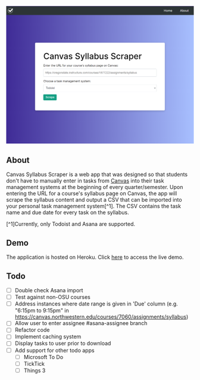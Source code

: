![landing page](./static/img/app-landing-page.png)

## About

Canvas Syllabus Scraper is a web app that was designed so that students don't have to manually enter in tasks from [Canvas](https://www.instructure.com/canvas) into their task management systems at the beginning of every quarter/semester. Upon entering the URL for a course's syllabus page on Canvas, the app will scrape the syllabus content and output a CSV that can be imported into your personal task management system[^1]. The CSV contains the task name and due date for every task on the syllabus.

[^1]Currently, only Todoist and Asana are supported.

## Demo

The application is hosted on Heroku. Click [here](https://canvas-syllabus-scraper.herokuapp.com/) to access the live demo.

## Todo

- [ ] Double check Asana import
- [ ] Test against non-OSU courses
- [ ] Address instances where date range is given in 'Due' column (e.g. "6:15pm to 9:15pm" in https://canvas.northwestern.edu/courses/7060/assignments/syllabus)
- [ ] Allow user to enter assignee #asana-assignee branch
- [ ] Refactor code
- [ ] Implement caching system
- [ ] Display tasks to user prior to download
- [ ] Add support for other todo apps
  - [ ] Microsoft To Do
  - [ ] TickTick
  - [ ] Things 3
